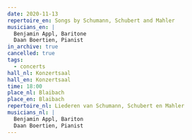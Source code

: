 ```yaml
---
date: 2020-11-13
repertoire_en: Songs by Schumann, Schubert and Mahler
musicians_en: |
  Benjamin Appl, Baritone
  Daan Boertien, Pianist
in_archive: true
cancelled: true
tags:
  - concerts
hall_nl: Konzertsaal
hall_en: Konzertsaal
time: 18:00
place_nl: Blaibach
place_en: Blaibach
repertoire_nl: Liederen van Schumann, Schubert en Mahler
musicians_nl: |
  Benjamin Appl, Bariton
  Daan Boertien, Pianist
---
```

